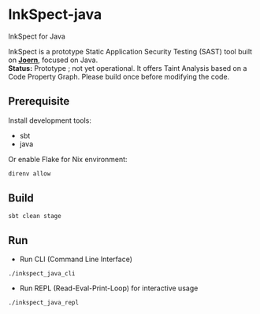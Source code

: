 # InkSpect-java

InkSpect for Java

InkSpect is a prototype Static Application Security Testing (SAST) tool built on **[Joern](https://github.com/joernio/joern)**, focused on Java.  
**Status:** Prototype ; not yet operational.
It offers Taint Analysis based on a Code Property Graph.
Please build once before modifying the code.

## Prerequisite

Install development tools:
- sbt
- java 

Or enable Flake for Nix environment:

```bash
direnv allow
```

## Build

```
sbt clean stage
```

## Run

- Run CLI (Command Line Interface)

```
./inkspect_java_cli
```

- Run REPL (Read-Eval-Print-Loop) for interactive usage

```
./inkspect_java_repl
```